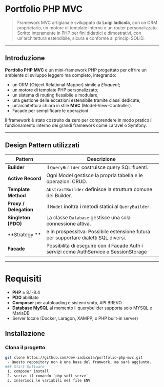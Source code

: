 # Portfolio PHP MVC

> Framework MVC artigianale sviluppato da **Luigi Iadicola**, con un ORM proprietario, un motore di template interno e un router personalizzato.  
> Scritto interamente in PHP per fini didattici e dimostrativi, con un'architettura estendibile, sicura e conforme ai principi SOLID.

---

## Introduzione

**Portfolio PHP MVC** è un mini-framework PHP progettato per offrire un ambiente di sviluppo leggero ma completo, integrando:

- un ORM (Object Relational Mapper) simile a *Eloquent*;  
- un motore di template PHP personalizzato;  
- un sistema di routing flessibile e modulare;  
- una gestione delle eccezioni estensibile tramite classi dedicate;  
- un’architettura chiara in stile **MVC** (Model-View-Controller).
- Facade per semplificare le operazioni 


Il framework è stato costruito da zero per comprendere in modo pratico il funzionamento interno dei grandi framework come Laravel o Symfony.

---


## Design Pattern utilizzati 

| Pattern | Descrizione |
|----------|-------------|
| **Builder** | Il `QueryBuilder` costruisce query SQL fluenti. |
| **Active Record** | Ogni Model gestisce la propria tabella e le operazioni CRUD. |
| **Template Method** | `AbstractBuilder` definisce la struttura comune dei Builder. |
| **Proxy / Delegation** | Il `Model` inoltra i metodi statici al `QueryBuilder`. |
| **Singleton (PDO)** | La classe `Database` gestisce una sola connessione attiva. |
| **Strategy ** | e in prospessitva: Possibile estensione futura per supportare dialetti SQL diversi. |
| **Facade**    | Possibilità di eseguire con il Facade Auth i servizi come AuthService e SessionStorage |

---

# Requisiti

- **PHP** ≥ 8.1-8.4  
- **PDO** abilitato  
- **Composer** per autoloading e sistemi smtp, API BREVO 
- **Database MySQL** al momento il querybuilder supporta solo MYSQL e MariaDB
- Server locale (Docker, Laragon, XAMPP, o PHP built-in server)
##  Installazione

### Clona il progetto
```bash
git clone https://github.com/dev-iadicola/portfolio-php-mvc.git
 - Questo repository non è una base del framwork, ma sarà aggiunto.
### Start Software
 1. composer install
 2. scrivi il comando `php soft serve`
 3. Inserisci le variabili nel file ENV


